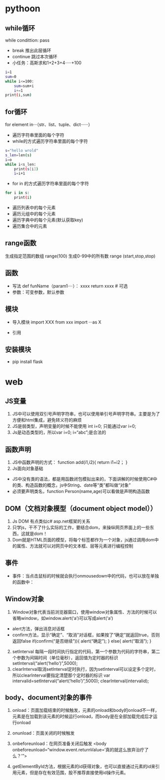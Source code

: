 # pythoon
## while循环
 while condittion:
    pass

* break 推出此层循环
* continue 跳过本次循环
* 小任务：高斯求和1+2+3+4·····+100
```bash
i=1
sum=0
while i<=100:
    sum=sum+i
    i+=1
print(i,sum)
```
## for循环
for element in···（str、list、tuple、dict······）
* 遍历字符串里面的每个字符
* while的方式遍历字符串里面的每个字符
```bash
s="hello wrold"
s_len=len(s)
i=o
while i<s_len:
    print(s[i])
    i=i+1
```

* for in 的方式遍历字符串里面的每个字符
```bash
for i in s:
    print(i)
```
* 遍历列表中的每个元素
* 遍历元组中的每个元素
* 遍历字典中的每个元素(默认获取key)
* 遍历集合中的元素

## range函数
生成指定范围的数组 range(100) 生成0-99中的所有数
range (start,stop,stop)

## 函数
* 写法
def funName（param1····）：
    xxxx
    return xxxx # 可选
* 参数：可变参数，默认参数

## 模块
* 导入模块
  import XXX
  from xxx import ···as X

* 引用
## 安装模块
* pip install flask

# web
## JS变量
1. JS中可以使用双引号声明字符串，也可以使用单引号声明字符串。主要是为了方便和html集成，避免转义符的麻烦
2. JS是弱类型，声明变量的时候不能使用 int i=0; 只能通过var i=0; 
3. Js是动态类型的，所以var i=0; i=“abc”;是合法的

## 函数声明
1. JS中函数声明的方式：
      function add(i1,i2){
	      return i1+i2；
               }
2. Js面向对象基础
* JS中没有类的语法，都是用函数闭包模拟出来的，下面讲解的时候使用C#中的类、构造函数的概念，js中String、date等“类”都叫做“对象”
* 必须要声明类名，function Person(name,age)可以看做是声明构造函数

## DOM（文档对象模型（document object model））
1. Js     DOM 有点类似c#    asp.net框架的关系
2. 只学js，干不了什么实际的工作，要结合dom，来操纵网页界面上的一些东西，这就是dom！
3. Dom就是HTML页面的模型，将每个标签都作为一个对象，js通过调用dom中的属性、方法就可以对网页中的文本框、层等元素进行编程控制

## 事件
* 事件：<body onmousedown=“alert(‘haha’)”>当点击鼠标的时候就会执行onmousedown中的代码，也可以放在单独的函数中：
      <script type=“text/javascript”>
            function bodymousedown(){
                    alert(“小老弟，你点我干嘛！”)
                    alert(“小心不让你上网！”);
              }
       </script>

## Window对象
1. Window对象代表当前浏览器窗口，使用window对象属性、方法的时候可以省略window，如window.alert(‘a’)可以写成alert(‘a’)
 * alert方法，弹出消息对话框
 * confirm方法，显示“确定”、“取消”对话框，如果按了“确定”就返回true，否则返回false
               if(confirm(“是否继续”)){
	     alert(“确定”);
	}
	else{
	 alert(“取消”);
	}
2. setInterval 每隔一段时间执行指定的代码，第一个参数为代码的字符串，第二个参数为间隔时间（单位毫秒），返回值为定时器的标识 setInterval(“alert(‘hello’)”,5000);
3. clearInterval取消setInterval定时执行，因为setInterval可以设定多个定时，所以clearInterval要指定清楚那个定时器的标识
               var intervalid=setInterval(“alert(‘hello’)”,5000);
               clearInterval(intervalid);

## body、document对象的事件
1. onload：页面加载结束的时候触发，元素的onload和body的onload不一样，元素是在加载到该元素的时候运行onload，而body是在全部加载完成后才运行onload
2. onunload：页面关闭的时候触发
3. onbeforeunload：在网页准备关闭后触发
            <body onbeforeunload=“window.event.returnValue=‘真的就这么放弃治疗了么？’”>

4. getElementById方法，根据元素的id获得对象，也可以直接通过元素的id来引用元素，但是存在有效范围，股不推荐直接使用id操作元素。



